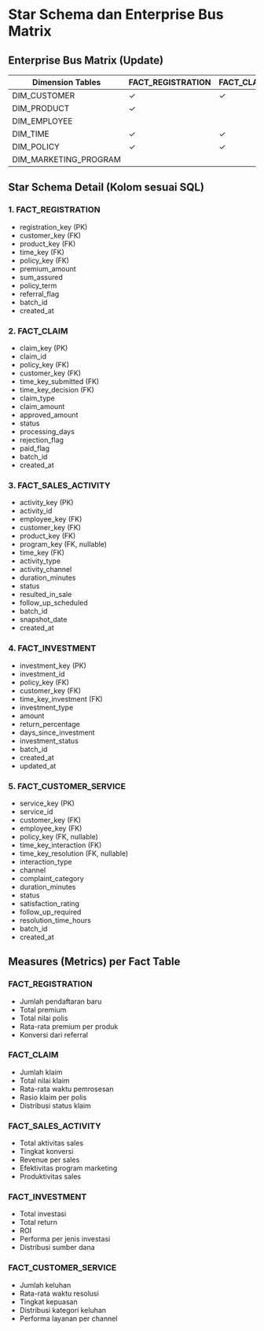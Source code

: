 # Star Schema dan Enterprise Bus Matrix

## Enterprise Bus Matrix (Update)

| Dimension Tables        | FACT_REGISTRATION | FACT_CLAIM | FACT_SALES_ACTIVITY | FACT_INVESTMENT | FACT_CUSTOMER_SERVICE |
|------------------------|-------------------|------------|---------------------|-----------------|----------------------|
| DIM_CUSTOMER           | ✓                 | ✓          | ✓                  | ✓               | ✓                    |
| DIM_PRODUCT            | ✓                 |            | ✓                  |                 |                      |
| DIM_EMPLOYEE           |                   |            | ✓                  |                 | ✓                    |
| DIM_TIME               | ✓                 | ✓          | ✓                  | ✓               | ✓                    |
| DIM_POLICY             | ✓                 | ✓          |                    | ✓               | ✓                    |
| DIM_MARKETING_PROGRAM  |                   |            | ✓                  |                 |                      |

## Star Schema Detail (Kolom sesuai SQL)

### 1. FACT_REGISTRATION
- registration_key (PK)
- customer_key (FK)
- product_key (FK)
- time_key (FK)
- policy_key (FK)
- premium_amount
- sum_assured
- policy_term
- referral_flag
- batch_id
- created_at

### 2. FACT_CLAIM
- claim_key (PK)
- claim_id
- policy_key (FK)
- customer_key (FK)
- time_key_submitted (FK)
- time_key_decision (FK)
- claim_type
- claim_amount
- approved_amount
- status
- processing_days
- rejection_flag
- paid_flag
- batch_id
- created_at

### 3. FACT_SALES_ACTIVITY
- activity_key (PK)
- activity_id
- employee_key (FK)
- customer_key (FK)
- product_key (FK)
- program_key (FK, nullable)
- time_key (FK)
- activity_type
- activity_channel
- duration_minutes
- status
- resulted_in_sale
- follow_up_scheduled
- batch_id
- snapshot_date
- created_at

### 4. FACT_INVESTMENT
- investment_key (PK)
- investment_id
- policy_key (FK)
- customer_key (FK)
- time_key_investment (FK)
- investment_type
- amount
- return_percentage
- days_since_investment
- investment_status
- batch_id
- created_at
- updated_at

### 5. FACT_CUSTOMER_SERVICE
- service_key (PK)
- service_id
- customer_key (FK)
- employee_key (FK)
- policy_key (FK, nullable)
- time_key_interaction (FK)
- time_key_resolution (FK, nullable)
- interaction_type
- channel
- complaint_category
- duration_minutes
- status
- satisfaction_rating
- follow_up_required
- resolution_time_hours
- batch_id
- created_at

## Measures (Metrics) per Fact Table

### FACT_REGISTRATION
- Jumlah pendaftaran baru
- Total premium
- Total nilai polis
- Rata-rata premium per produk
- Konversi dari referral

### FACT_CLAIM
- Jumlah klaim
- Total nilai klaim
- Rata-rata waktu pemrosesan
- Rasio klaim per polis
- Distribusi status klaim

### FACT_SALES_ACTIVITY
- Total aktivitas sales
- Tingkat konversi
- Revenue per sales
- Efektivitas program marketing
- Produktivitas sales

### FACT_INVESTMENT
- Total investasi
- Total return
- ROI
- Performa per jenis investasi
- Distribusi sumber dana

### FACT_CUSTOMER_SERVICE
- Jumlah keluhan
- Rata-rata waktu resolusi
- Tingkat kepuasan
- Distribusi kategori keluhan
- Performa layanan per channel